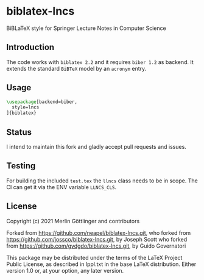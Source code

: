 # biblatex-lncs

BiBLaTeX style for Springer Lecture Notes in Computer Science

## Introduction

The code works with `biblatex 2.2` and it requires `biber 1.2` as backend. It
extends the standard `BiBTeX` model by an `acronym` entry.

## Usage

```latex
\usepackage[backend=biber,
  style=lncs
]{biblatex}
```

## Status

I intend to maintain this fork and gladly accept pull requests and issues.

## Testing

For building the included `test.tex` the `llncs` class needs to be in scope. The CI can get it via the ENV variable `LLNCS_CLS`.

## License

Copyright (c) 2021 Merlin Göttlinger and contributors

Forked from <https://github.com/neapel/biblatex-lncs.git>,
who forked from <https://github.com/jossco/biblatex-lncs.git>, by Joseph Scott
who forked from <https://github.com/gvdgdo/biblatex-lncs.git>, by Guido Governatori

This package may be distributed under the terms of the LaTeX Project
Public License, as described in lppl.txt in the base LaTeX distribution.
Either version 1.0 or, at your option, any later version.
